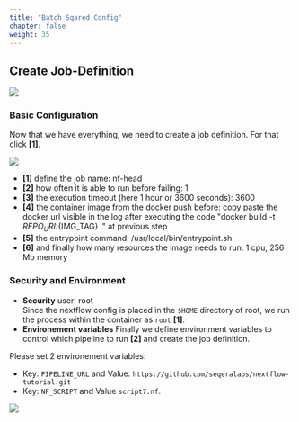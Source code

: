 ```yaml
---
title: "Batch Sqared Config"
chapter: false
weight: 35
---
```


## Create Job-Definition


![](/images/nextflow-on-aws-batch/nextflow202/create_jobdef_0.png)

### Basic Configuration
Now that we have everything, we need to create a job definition. For that click **[1]**.
   
![](/images/nextflow-on-aws-batch/nextflow202/create_jobdef_1.png)

   - **[1]** define the job name: nf-head
   - **[2]** how often it is able to run before failing: 1
   - **[3]** the execution timeout (here 1 hour or 3600 seconds): 3600 
   - **[4]** the container image from the docker push before: copy paste the docker url visible in the log after executing the code "docker build -t $REPO_URI:${IMG_TAG} ." at previous step
   - **[5]** the entrypoint command: /usr/local/bin/entrypoint.sh
   - **[6]** and finally how many resources the image needs to run: 1 cpu, 256 Mb memory


### Security and Environment
- **Security** user: root  
Since the nextflow config is placed in the `$HOME` directory of root, we run the process within the container as `root` **[1]**.
- **Environement variables**
Finally we define environment variables to control which pipeline to run **[2]** and create the job definition.

Please set 2 environement variables:
- Key: `PIPELINE_URL` and Value: `https://github.com/seqeralabs/nextflow-tutorial.git` 
- Key: `NF_SCRIPT` and Value `script7.nf`.

![](/images/nextflow-on-aws-batch/nextflow202/create_jobdef_2.png)
